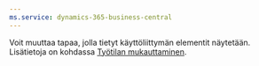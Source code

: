 ```yaml
---
ms.service: dynamics-365-business-central
---
```

Voit muuttaa tapaa, jolla tietyt käyttöliittymän elementit näytetään. Lisätietoja on kohdassa [Työtilan mukauttaminen](../ui-personalization-user.md).

